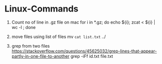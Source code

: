 # Linux-Commands

1) Count no of line in .gz file on mac
for i in *.gz; do echo ${i}; zcat < ${i} | wc -l ; done

2) move files using list of files
mv `cat list.txt` ../

3) grep from two files
https://stackoverflow.com/questions/45625032/grep-lines-that-appear-partly-in-one-file-to-another
grep -iFf id.txt file.txt

